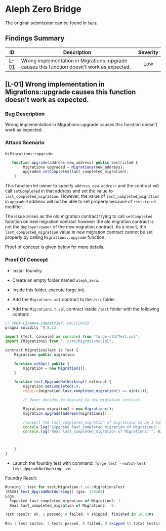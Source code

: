 # Aleph Zero Bridge

The original submission can be found in [`here`](https://github.com/hats-finance/Most--Aleph-Zero-Bridge-0xab7c1d45ae21e7133574746b2985c58e0ae2e61d/issues/3).

## Findings Summary

| ID | Description | Severity |
| :-: | - | :-: |
| [L-01](#l-01-wrong-implementation-in-migrations-upgrade-causes-this-function-doesnt-work-as-expected) | Wrong implementation in Migrations::upgrade causes this function doesn't work as expected. | Low |


## [L-01] Wrong implementation in Migrations::upgrade causes this function doesn't work as expected.

### Bug Description

Wrong implementation in Migrations::upgrade causes this function doesn't work as expected.


### Attack Scenario

In `Migrations::upgrade`:
```javascript
   function upgrade(address new_address) public restricted {
        Migrations upgraded = Migrations(new_address);
        upgraded.setCompleted(last_completed_migration);
    }

```

This function let owner to specify `address new_address` and the contract will call `setCompleted` in that address and set the value to `last_completed_migration`. However, the value of `last_completed_migration` in `upgraded` address will not be able to set properly because of `restricted` modifier.

The issue arises as the old migration contract trying to call `setCompleted` function on new migration contract however the old migration contract is not the `deployer/owner` of the new migration contract. As a result, the `last_completed_migration` value in new migration contract cannot be set properly by calling `Migrations::upgrade` function.

Proof of concept is given below for more details.

### Proof Of Concept

* Install foundry.

* Create an empty folder named `aleph_zero`.

* Inside this folder, execute forge init.

* Add the `Migrations.sol` contract to the `/src` folder.

* Add the `Migrations.t.sol` contract inside `/test` folder with the following content:

```javascript
// SPDX-License-Identifier: UNLICENSED
pragma solidity ^0.8.13;

import {Test, console2 as console} from "forge-std/Test.sol";
import {Migrations} from "../src/Migrations.sol";

contract MigrationsTest is Test {
    Migrations public migration;

    function setUp() public {
        migration = new Migrations();
    }

    function test_UpgradeNotWorking() external {
        migration.setCompleted(1);
        require(migration.last_completed_migration() == uint(1));

        // Owner decides to migrate to new migration contract.

        Migrations migration2 = new Migrations();
        migration.upgrade(address(migration2));

        //Expect the last_completed_migration of migration2 to be 1 but in reality the value is 0.
        console.log("Expected last_completed_migration of Migration2: 1");
        console.log("Real last_completed_migration of Migration2: ", migration2.last_completed_migration());



    }
}
```
* Launch the foundry test with command: `forge test --match-test test_UpgradeNotWorking -vv`:

Foundry Result:
```javascript
Running 1 test for test/Migration.t.sol:MigrationsTest
[PASS] test_UpgradeNotWorking() (gas: 178266)
Logs:
  Expected last_completed_migration of Migration2: 1
  Real last_completed_migration of Migration2:  0

Test result: ok. 1 passed; 0 failed; 0 skipped; finished in 10.93ms
 
Ran 1 test suites: 1 tests passed, 0 failed, 0 skipped (1 total tests)
```



